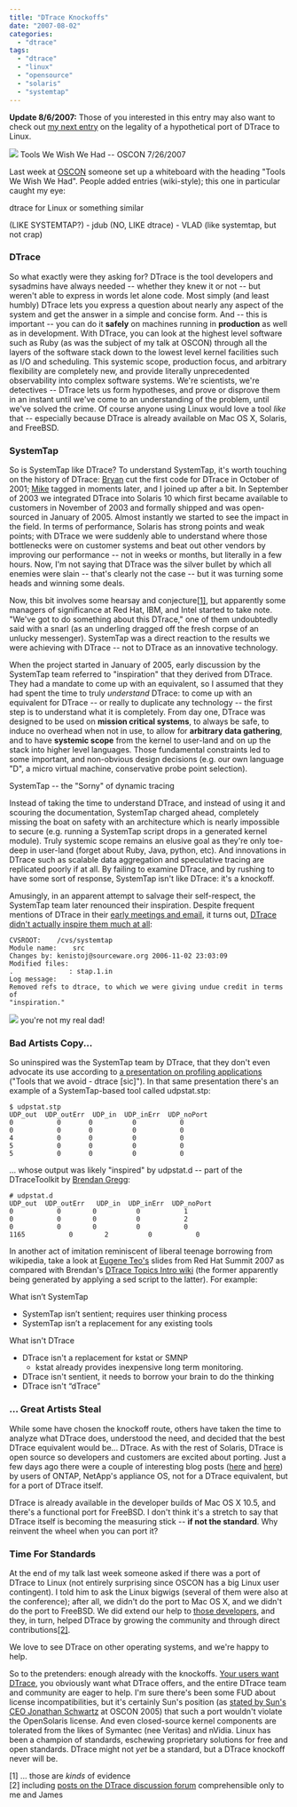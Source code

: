 ```yaml
---
title: "DTrace Knockoffs"
date: "2007-08-02"
categories: 
  - "dtrace"
tags: 
  - "dtrace"
  - "linux"
  - "opensource"
  - "solaris"
  - "systemtap"
---
```


**Update 8/6/2007:** Those of you interested in this entry may also want to check out [my next entry](http://dtrace.org/blogs/ahl/what_if_machine_dtrace_port) on the legality of a hypothetical port of DTrace to Linux.

![](images/dtrace_for_linux.png) Tools We Wish We Had -- OSCON 7/26/2007

Last week at [OSCON](http://conferences.oreillynet.com/os2007/) someone set up a whiteboard with the heading "Tools We Wish We Had". People added entries (wiki-style); this one in particular caught my eye:

dtrace for Linux or something similar

(LIKE SYSTEMTAP?) - jdub (NO, LIKE dtrace) - VLAD (like systemtap, but not crap)

### DTrace

So what exactly were they asking for? DTrace is the tool developers and sysadmins have always needed -- whether they knew it or not -- but weren't able to express in words let alone code. Most simply (and least humbly) DTrace lets you express a question about nearly any aspect of the system and get the answer in a simple and concise form. And -- this is important -- you can do it **safely** on machines running in **production** as well as in development. With DTrace, you can look at the highest level software such as Ruby (as was the subject of my talk at OSCON) through all the layers of the software stack down to the lowest level kernel facilities such as I/O and scheduling. This systemic scope, production focus, and arbitrary flexibility are completely new, and provide literally unprecedented observability into complex software systems. We're scientists, we're detectives -- DTrace lets us form hypotheses, and prove or disprove them in an instant until we've come to an understanding of the problem, until we've solved the crime. Of course anyone using Linux would love a tool _like_ that -- especially because DTrace is already available on Mac OS X, Solaris, and FreeBSD.

### SystemTap

So is SystemTap like DTrace? To understand SystemTap, it's worth touching on the history of DTrace: [Bryan](http://blogs.sun.com/bmc) cut the first code for DTrace in October of 2001; [Mike](http://blogs.sun.com/mws) tagged in moments later, and I joined up after a bit. In September of 2003 we integrated DTrace into Solaris 10 which first became available to customers in November of 2003 and formally shipped and was open-sourced in January of 2005. Almost instantly we started to see the impact in the field. In terms of performance, Solaris has strong points and weak points; with DTrace we were suddenly able to understand where those bottlenecks were on customer systems and beat out other vendors by improving our performance -- not in weeks or months, but literally in a few hours. Now, I'm not saying that DTrace was the silver bullet by which all enemies were slain -- that's clearly not the case -- but it was turning some heads and winning some deals.

Now, this bit involves some hearsay and conjecture[\[1\]](#hutz), but apparently some managers of significance at Red Hat, IBM, and Intel started to take note. "We've got to do something about this DTrace," one of them undoubtedly said with a snarl (as an underling dragged off the fresh corpse of an unlucky messenger). SystemTap was a direct reaction to the results we were achieving with DTrace -- not to DTrace as an innovative technology.

When the project started in January of 2005, early discussion by the SystemTap team referred to "inspiration" that they derived from DTrace. They had a mandate to come up with an equivalent, so I assumed that they had spent the time to truly _understand_ DTrace: to come up with an equivalent for DTrace -- or really to duplicate any technology -- the first step is to understand what it is completely. From day one, DTrace was designed to be used on **mission critical systems**, to always be safe, to induce no overhead when not in use, to allow for **arbitrary data gathering**, and to have **systemic scope** from the kernel to user-land and on up the stack into higher level languages. Those fundamental constraints led to some important, and non-obvious design decisions (e.g. our own language "D", a micro virtual machine, conservative probe point selection).

  
SystemTap -- the "Sorny" of dynamic tracing

Instead of taking the time to understand DTrace, and instead of using it and scouring the documentation, SystemTap charged ahead, completely missing the boat on safety with an architecture which is nearly impossible to secure (e.g. running a SystemTap script drops in a generated kernel module). Truly systemic scope remains an elusive goal as they're only toe-deep in user-land (forget about Ruby, Java, python, etc). And innovations in DTrace such as scalable data aggregation and speculative tracing are replicated poorly if at all. By failing to examine DTrace, and by rushing to have some sort of response, SystemTap isn't like DTrace: it's a knockoff.

Amusingly, in an apparent attempt to salvage their self-respect, the SystemTap team later renounced their inspiration. Despite frequent mentions of DTrace in their [early meetings and email](http://sourceware.org/ml/systemtap/2005-q2/msg00180.html), it turns out, [DTrace didn't actually inspire them much at all](http://sourceware.org/ml/systemtap-cvs/2006-q4/msg00068.html):

```
CVSROOT:	/cvs/systemtap
Module name:	src
Changes by:	kenistoj@sourceware.org	2006-11-02 23:03:09
Modified files:
.              : stap.1.in
Log message:
Removed refs to dtrace, to which we were giving undue credit in terms of
"inspiration."
```

![](images/systemtap_profiling_21.png) you're not my real dad! **<slam>**

### Bad Artists Copy...

So uninspired was the SystemTap team by DTrace, that they don't even advocate its use according to [a presentation on profiling applications](http://sourceware.org/systemtap/wiki/LCA2007) ("Tools that we avoid - dtrace \[sic\]"). In that same presentation there's an example of a SystemTap-based tool called udpstat.stp:

```
$ udpstat.stp
UDP_out  UDP_outErr  UDP_in  UDP_inErr  UDP_noPort
0           0       0          0           0
0           0       0          0           0
4           0       0          0           0
5           0       0          0           0
5           0       0          0           0
```

... whose output was likely "inspired" by udpstat.d -- part of the DTraceToolkit by [Brendan Gregg](http://www.brendangregg.com/):

```
# udpstat.d
UDP_out  UDP_outErr   UDP_in  UDP_inErr  UDP_noPort
0           0        0          0           1
0           0        0          0           2
0           0        0          0           0
1165           0        2          0           0
```

In another act of imitation reminiscent of liberal teenage borrowing from wikipedia, take a look at [Eugene Teo's](http://eugeneteo.livejournal.com/8638.html) slides from Red Hat Summit 2007 as compared with Brendan's [DTrace Topics Intro wiki](http://www.solarisinternals.com/wiki/index.php/DTrace_Topics_Intro) (the former apparently being generated by applying a sed script to the latter). For example:

What isn’t SystemTap

- SystemTap isn’t sentient; requires user thinking process
- SystemTap isn’t a replacement for any existing tools

What isn't DTrace

- DTrace isn't a replacement for kstat or SMNP
    - kstat already provides inexpensive long term monitoring.
- DTrace isn't sentient, it needs to borrow your brain to do the thinking
- DTrace isn't “dTrace”

### ... Great Artists Steal

While some have chosen the knockoff route, others have taken the time to analyze what DTrace does, understood the need, and decided that the best DTrace equivalent would be... DTrace. As with the rest of Solaris, DTrace is open source so developers and customers are excited about porting. Just a few days ago there were a couple of interesting blog posts ([here](http://rajeev.name/blog/2007/07/30/would-dtrace-make-sense-on-ontap/) and [here](http://www.vmunix.com/mark/blog/archives/2007/07/30/dtrace-for-netapp-please/)) by users of ONTAP, NetApp's appliance OS, not for a DTrace equivalent, but for a port of DTrace itself.

DTrace is already available in the developer builds of Mac OS X 10.5, and there's a functional port for FreeBSD. I don't think it's a stretch to say that DTrace itself is becoming the measuring stick -- **if not the standard**. Why reinvent the wheel when you can port it?

### Time For Standards

At the end of my talk last week someone asked if there was a port of DTrace to Linux (not entirely surprising since OSCON has a big Linux user contingent). I told him to ask the Linux bigwigs (several of them were also at the conference); after all, we didn't do the port to Mac OS X, and we didn't do the port to FreeBSD. We did extend our help to [those developers](http://dtrace.org/blogs/ahl/dtrace_on_mac_os_x), and they, in turn, helped DTrace by growing the community and through direct contributions[\[2\]](#mcilree).

We love to see DTrace on other operating systems, and we're happy to help.

So to the pretenders: enough already with the knockoffs. [Your users want DTrace](http://softwareblogs.intel.com/2007/05/15/why-linux-people-lust-after-dtrace/), you obviously want what DTrace offers, and the entire DTrace team and community are eager to help. I'm sure there's been some FUD about license incompatibilities, but it's certainly Sun's position (as [stated by Sun's CEO Jonathan Schwartz](http://radar.oreilly.com/archives/2005/11/oscon_jonathan_schwartz_interv.html) at OSCON 2005) that such a port wouldn't violate the OpenSolaris license. And even closed-source kernel components are tolerated from the likes of Symantec (nee Veritas) and nVidia. Linux has been a champion of standards, eschewing proprietary solutions for free and open standards. DTrace might not _yet_ be a standard, but a DTrace knockoff never will be.

\[1\] ... those are _kinds_ of evidence  
\[2\] including [posts on the DTrace discussion forum](http://www.opensolaris.org/jive/thread.jspa?threadID=36296&tstart=0) comprehensible only to me and James
